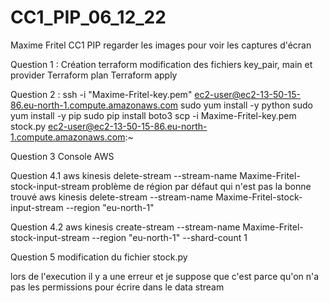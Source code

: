 # CC1_PIP_06_12_22
Maxime Fritel
CC1 PIP
regarder les images pour voir les captures d'écran

Question 1 :
Création terraform modification des fichiers key_pair, main et provider
Terraform plan
Terraform apply


Question 2 :
ssh -i "Maxime-Fritel-key.pem" ec2-user@ec2-13-50-15-86.eu-north-1.compute.amazonaws.com
sudo yum install -y python
sudo yum install -y pip
sudo pip install boto3
scp -i Maxime-Fritel-key.pem stock.py ec2-user@ec2-13-50-15-86.eu-north-1.compute.amazonaws.com:~


Question 3
Console AWS


Question 4.1
aws kinesis delete-stream --stream-name Maxime-Fritel-stock-input-stream
problème de région par défaut qui n'est pas la bonne
trouvé
aws kinesis delete-stream --stream-name Maxime-Fritel-stock-input-stream --region "eu-north-1"


Question 4.2
aws kinesis create-stream --stream-name Maxime-Fritel-stock-input-stream --region "eu-north-1" --shard-count 1

Question 5
modification du fichier stock.py 

lors de l'execution il y a une erreur et je suppose que c'est parce qu'on n'a pas les permissions pour écrire dans le data stream


